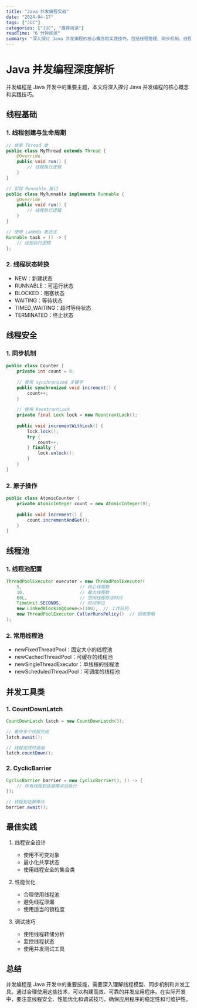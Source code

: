 ```yaml
---
title: "Java 并发编程实战"
date: "2024-04-17"
tags: ["JUC"]
categories: ["JUC", "推荐阅读"]
readTime: "6 分钟阅读"
summary: "深入探讨 Java 并发编程的核心概念和实践技巧，包括线程管理、同步机制、线程安全等内容，帮助开发者构建高性能的并发应用。"
---
```


# Java 并发编程深度解析

并发编程是 Java 开发中的重要主题，本文将深入探讨 Java 并发编程的核心概念和实践技巧。

## 线程基础

### 1. 线程创建与生命周期

```java
// 继承 Thread 类
public class MyThread extends Thread {
    @Override
    public void run() {
        // 线程执行逻辑
    }
}

// 实现 Runnable 接口
public class MyRunnable implements Runnable {
    @Override
    public void run() {
        // 线程执行逻辑
    }
}

// 使用 Lambda 表达式
Runnable task = () -> {
    // 线程执行逻辑
};
```

### 2. 线程状态转换
- NEW：新建状态
- RUNNABLE：可运行状态
- BLOCKED：阻塞状态
- WAITING：等待状态
- TIMED_WAITING：超时等待状态
- TERMINATED：终止状态

## 线程安全

### 1. 同步机制

```java
public class Counter {
    private int count = 0;
    
    // 使用 synchronized 关键字
    public synchronized void increment() {
        count++;
    }
    
    // 使用 ReentrantLock
    private final Lock lock = new ReentrantLock();
    
    public void incrementWithLock() {
        lock.lock();
        try {
            count++;
        } finally {
            lock.unlock();
        }
    }
}
```

### 2. 原子操作

```java
public class AtomicCounter {
    private AtomicInteger count = new AtomicInteger(0);
    
    public void increment() {
        count.incrementAndGet();
    }
}
```

## 线程池

### 1. 线程池配置

```java
ThreadPoolExecutor executor = new ThreadPoolExecutor(
    5,                      // 核心线程数
    10,                     // 最大线程数
    60L,                    // 空闲线程存活时间
    TimeUnit.SECONDS,       // 时间单位
    new LinkedBlockingQueue<>(100),  // 工作队列
    new ThreadPoolExecutor.CallerRunsPolicy()  // 拒绝策略
);
```

### 2. 常用线程池
- newFixedThreadPool：固定大小的线程池
- newCachedThreadPool：可缓存的线程池
- newSingleThreadExecutor：单线程的线程池
- newScheduledThreadPool：可调度的线程池

## 并发工具类

### 1. CountDownLatch

```java
CountDownLatch latch = new CountDownLatch(3);

// 等待多个线程完成
latch.await();

// 线程完成时调用
latch.countDown();
```

### 2. CyclicBarrier

```java
CyclicBarrier barrier = new CyclicBarrier(3, () -> {
    // 所有线程到达屏障点后执行
});

// 线程到达屏障点
barrier.await();
```

## 最佳实践

1. 线程安全设计
   - 使用不可变对象
   - 最小化共享状态
   - 使用线程安全的集合类

2. 性能优化
   - 合理使用线程池
   - 避免线程泄漏
   - 使用适当的锁粒度

3. 调试技巧
   - 使用线程转储分析
   - 监控线程状态
   - 使用并发测试工具

## 总结

并发编程是 Java 开发中的重要技能，需要深入理解线程模型、同步机制和并发工具。通过合理使用这些技术，可以构建高效、可靠的并发应用程序。在实际开发中，要注意线程安全、性能优化和调试技巧，确保应用程序的稳定性和可维护性。 